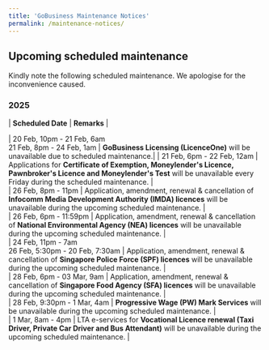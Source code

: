 ```yaml
---
title: 'GoBusiness Maintenance Notices'
permalink: /maintenance-notices/
---
```


## Upcoming scheduled maintenance

Kindly note the following scheduled maintenance. We apologise for the inconvenience caused. 


### 2025 

| **Scheduled Date** | **Remarks** |  


| 20 Feb, 10pm - 21 Feb, 6am<br>21 Feb, 8pm - 24 Feb, 1am | **GoBusiness Licensing (LicenceOne)** will be unavailable due to scheduled maintenance.| 
| 21 Feb, 6pm - 22 Feb, 12am | Applications for **Certificate of Exemption, Moneylender's Licence, Pawnbroker's Licence and Moneylender's Test** will be unavailable every Friday during the scheduled maintenance. |   
| 26 Feb, 8pm - 11pm | Application, amendment, renewal & cancellation of **Infocomm Media Development Authority (IMDA) licences** will be unavailable during the upcoming scheduled maintenance. |   
| 26 Feb, 6pm - 11:59pm | Application, amendment, renewal & cancellation of **National Environmental Agency (NEA) licences** will be unavailable during the upcoming scheduled maintenance. |       
| 24 Feb, 11pm - 7am<br>26 Feb, 5:30pm - 20 Feb, 7:30am | Application, amendment, renewal & cancellation of **Singapore Police Force (SPF) licences** will be unavailable during the upcoming scheduled maintenance. |     
| 28 Feb, 6pm - 03 Mar, 9am | Application, amendment, renewal & cancellation of **Singapore Food Agency (SFA) licences** will be unavailable during the upcoming scheduled maintenance. |     
| 28 Feb, 9:30pm - 1 Mar, 4am | **Progressive Wage (PW) Mark Services** will be unavailable during the upcoming scheduled maintenance. |      
| 1 Mar, 8am - 4pm | LTA e-services for **Vocational Licence renewal (Taxi Driver, Private Car Driver and Bus Attendant)** will be unavailable during the upcoming scheduled maintenance. |      



<script src="/jquery/jquery.min.js"></script> <script src="/jquery/resize-tables.js"></script>
